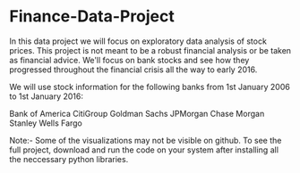 # Finance-Data-Project
In this data project we will focus on exploratory data analysis of stock prices. This project is not meant to be a robust financial analysis or be taken as financial advice. We'll focus on bank stocks and see how they progressed throughout the financial crisis all the way to early 2016.


We will use stock information for the following banks from 1st January 2006 to 1st January 2016:

Bank of America
CitiGroup
Goldman Sachs
JPMorgan Chase
Morgan Stanley
Wells Fargo


Note:-
Some of the visualizations may not be visible on github. To see the full project, download and run the code on your system after installing all the neccessary python libraries.
